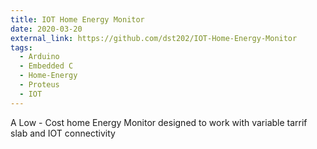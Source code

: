 ```yaml
---
title: IOT Home Energy Monitor
date: 2020-03-20
external_link: https://github.com/dst202/IOT-Home-Energy-Monitor
tags:
  - Arduino
  - Embedded C
  - Home-Energy
  - Proteus
  - IOT
---
```


A Low - Cost home Energy Monitor designed to work with variable tarrif slab and IOT connectivity
<!--more-->
